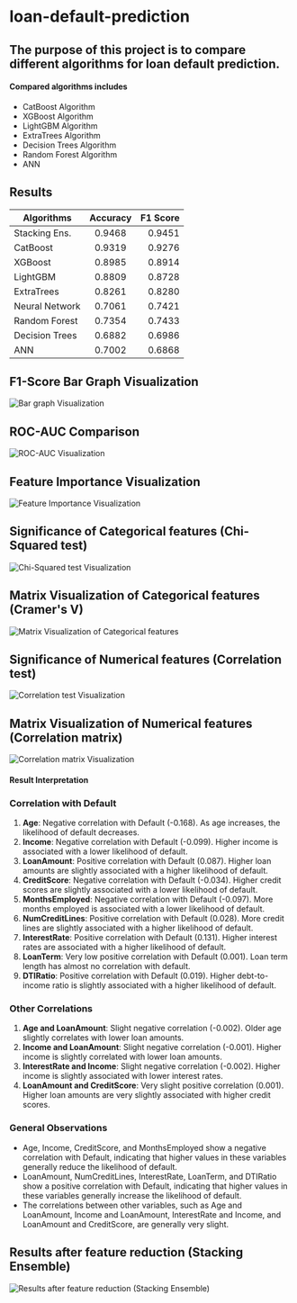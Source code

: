 # loan-default-prediction

## The purpose of this project is to compare different algorithms for loan default prediction.

#### Compared algorithms includes
  * CatBoost Algorithm
  * XGBoost Algorithm
  * LightGBM Algorithm
  * ExtraTrees Algorithm
  * Decision Trees Algorithm
  * Random Forest Algorithm
  * ANN
## Results

| Algorithms     | Accuracy        | F1 Score  |
| -------------  |:-------------:  | -----:    |
| Stacking Ens.  | 0.9468          | 0.9451    |
| CatBoost       | 0.9319          | 0.9276    |
| XGBoost        | 0.8985          | 0.8914    |
| LightGBM       | 0.8809          | 0.8728    |
| ExtraTrees     | 0.8261          | 0.8280    |
| Neural Network | 0.7061          | 0.7421    |
| Random Forest  | 0.7354          | 0.7433    |
| Decision Trees | 0.6882          | 0.6986    |
| ANN            | 0.7002          | 0.6868    |


## F1-Score Bar Graph Visualization
![Bar graph Visualization](https://github.com/solo-developer/loan-default-prediction/blob/main/images/bargraph-f1.png)

## ROC-AUC Comparison
![ROC-AUC Visualization](https://github.com/solo-developer/loan-default-prediction/blob/develop/images/ROC-AUC-Comparison.png)

## Feature Importance Visualization
![Feature Importance Visualization](https://github.com/solo-developer/loan-default-prediction/blob/develop/images/feature-importance.png)

## Significance of Categorical features (Chi-Squared test)
![Chi-Squared test Visualization](https://github.com/solo-developer/loan-default-prediction/blob/develop/images/chi-squared.png)

## Matrix Visualization of Categorical features (Cramer's V)
![Matrix Visualization of Categorical features](https://github.com/solo-developer/loan-default-prediction/blob/develop/images/Cramers%20V%20visualuzation.png)

## Significance of Numerical features (Correlation test)
![Correlation test Visualization](https://github.com/solo-developer/loan-default-prediction/blob/develop/images/correlation.png)

## Matrix Visualization of Numerical features (Correlation matrix)
![Correlation matrix Visualization](https://github.com/solo-developer/loan-default-prediction/blob/develop/images/correlation-matrix-with-class-variable.png)
#### Result Interpretation

### Correlation with Default
1. **Age**: Negative correlation with Default (-0.168). As age increases, the likelihood of default decreases.
2. **Income**: Negative correlation with Default (-0.099). Higher income is associated with a lower likelihood of default.
3. **LoanAmount**: Positive correlation with Default (0.087). Higher loan amounts are slightly associated with a higher likelihood of default.
4. **CreditScore**: Negative correlation with Default (-0.034). Higher credit scores are slightly associated with a lower likelihood of default.
5. **MonthsEmployed**: Negative correlation with Default (-0.097). More months employed is associated with a lower likelihood of default.
6. **NumCreditLines**: Positive correlation with Default (0.028). More credit lines are slightly associated with a higher likelihood of default.
7. **InterestRate**: Positive correlation with Default (0.131). Higher interest rates are associated with a higher likelihood of default.
8. **LoanTerm**: Very low positive correlation with Default (0.001). Loan term length has almost no correlation with default.
9. **DTIRatio**: Positive correlation with Default (0.019). Higher debt-to-income ratio is slightly associated with a higher likelihood of default.

### Other Correlations
1. **Age and LoanAmount**: Slight negative correlation (-0.002). Older age slightly correlates with lower loan amounts.
2. **Income and LoanAmount**: Slight negative correlation (-0.001). Higher income is slightly correlated with lower loan amounts.
3. **InterestRate and Income**: Slight negative correlation (-0.002). Higher income is slightly associated with lower interest rates.
4. **LoanAmount and CreditScore**: Very slight positive correlation (0.001). Higher loan amounts are very slightly associated with higher credit scores.

### General Observations
- Age, Income, CreditScore, and MonthsEmployed show a negative correlation with Default, indicating that higher values in these variables generally reduce the likelihood of default.
- LoanAmount, NumCreditLines, InterestRate, LoanTerm, and DTIRatio show a positive correlation with Default, indicating that higher values in these variables generally increase the likelihood of default.
- The correlations between other variables, such as Age and LoanAmount, Income and LoanAmount, InterestRate and Income, and LoanAmount and CreditScore, are generally very slight.


## Results after feature reduction (Stacking Ensemble)

![Results after feature reduction (Stacking Ensemble)](https://github.com/solo-developer/loan-default-prediction/blob/develop/images/Feature%20reduction-stacking%20ensemble.png)

